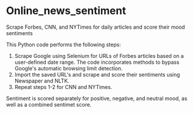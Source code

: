 # Online_news_sentiment
Scrape Forbes, CNN, and NYTimes for daily articles and score their mood sentiments

This Python code performs the following steps:

1. Scrape Google using Selenium for URLs of Forbes articles based on a user-defined date range. The code incorporates methods to bypass Google's automatic browsing limit detection.
2. Import the saved URL's and scrape and score their sentiments using Newspaper and NLTK.
3. Repeat steps 1-2 for CNN and NYTimes.

Sentiment is scored separately for positive, negative, and neutral mood, as well as a combined sentimet score.

